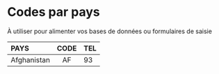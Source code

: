 # Codes par pays

À utiliser pour alimenter vos bases de données ou formulaires de saisie

|PAYS|CODE|TEL|
|:--|:--:|:--|
|Afghanistan|AF|93|
